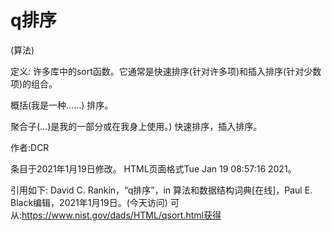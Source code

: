 # q排序


(算法)



定义:
许多库中的sort函数。它通常是快速排序(针对许多项)和插入排序(针对少数项)的组合。



概括(我是一种……)
排序。



聚合子(…)是我的一部分或在我身上使用。)
快速排序，插入排序。


作者:DCR







条目于2021年1月19日修改。
HTML页面格式Tue Jan 19 08:57:16 2021。



引用如下:
David C. Rankin，“q排序”，in
算法和数据结构词典[在线]，Paul E. Black编辑，2021年1月19日。(今天访问)
可从:https://www.nist.gov/dads/HTML/qsort.html获得